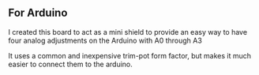 ## For Arduino 

I created this board to act as a mini shield to provide an easy way to have four analog adjustments on the Arduino with A0 through A3

It uses a common and inexpensive trim-pot form factor, but makes it much easier to connect them to the arduino. 

